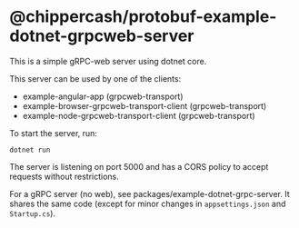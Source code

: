 @chippercash/protobuf-example-dotnet-grpcweb-server
==========================================

This is a simple gRPC-web server using dotnet core. 

This server can be used by one of the clients:
- example-angular-app (grpcweb-transport)
- example-browser-grpcweb-transport-client (grpcweb-transport)
- example-node-grpcweb-transport-client (grpcweb-transport)


To start the server, run:

```shell script
dotnet run
```

The server is listening on port 5000 and has a CORS policy to accept requests 
without restrictions.

For a gRPC server (no web), see packages/example-dotnet-grpc-server. It shares 
the same code (except for minor changes in `appsettings.json` and `Startup.cs`).

